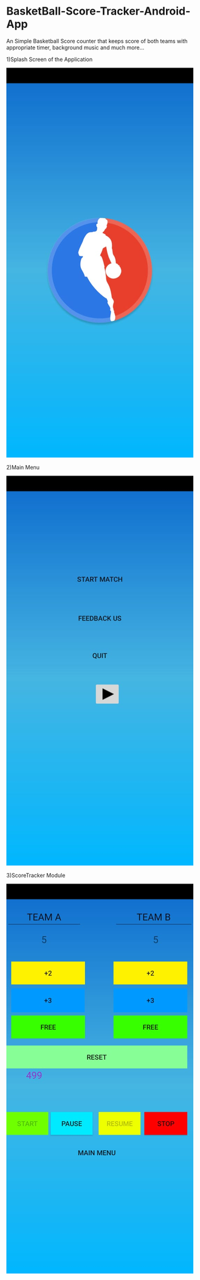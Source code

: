 # BasketBall-Score-Tracker-Android-App
An Simple Basketball Score counter that keeps score of both teams with appropriate timer, background music and much more... 

1)Splash Screen of the Application




![](img/Splash.png)













2)Main Menu
















![](img/MainMenu.png)













3)ScoreTracker Module
















![](img/ScreenShot2.png)
